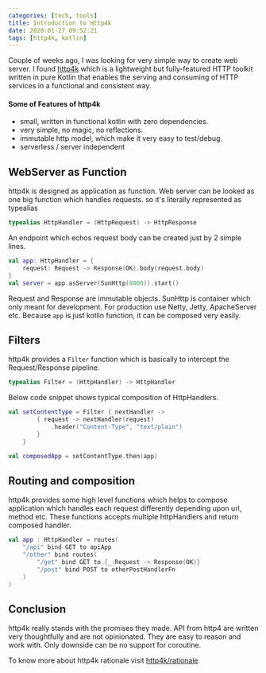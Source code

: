 ```yaml
---
categories: [tech, tools]
title: Introduction to Http4k
date: 2020-01-27 09:52:21
tags: [http4k, kotlin]
---
```


Couple of weeks ago, I was looking for very simple way to create web server.
I found [http4k] which is a lightweight but fully-featured HTTP toolkit
written in pure Kotlin that enables the serving and consuming of HTTP services
in a functional and consistent way.

#### Some of Features of http4k

- small, written in functional kotlin with zero dependencies.
- very simple, no magic, no reflections.
- immutable http model, which make it very easy to test/debug.
- serverless / server independent

## WebServer as Function

http4k is designed as application as function.
Web server can be looked as one big function which handles requests.
so it's literally represented as typealias

```kotlin
typealias HttpHandler = (HttpRequest) -> HttpResponse
```

An endpoint which echos request body can be created just by 2 simple lines.

```kotlin
val app: HttpHandler = {
    request: Request -> Response(OK).body(request.body)
}
val server = app.asServer(SunHttp(8000)).start()
```

Request and Response are immutable objects.
SunHttp is container which only meant for development.
For production use Netty, Jetty, ApacheServer etc.
Because `app` is just kotlin function, it can be composed very easily.

## Filters

http4k provides a `Filter` function which is basically
to intercept the Request/Response pipeline.

```kotlin
typealias Filter = (HttpHandler) -> HttpHandler
```

Below code snippet shows typical composition of HttpHandlers.

```kotlin
val setContentType = Filter { nextHandler ->
        { request -> nextHandler(request)
            .header("Content-Type", "text/plain")
        }
    }

val composedApp = setContentType.then(app)
```

## Routing and composition

http4k provides some high level functions which helps to compose application
which handles each request differently depending upon url, method etc.
These functions accepts multiple httpHandlers and return composed handler.

```kotlin
val app : HttpHandler = routes(
    "/api" bind GET to apiApp
    "/other" bind routes(
        "/get" bind GET to {_:Request -> Response(OK)}
        "/post" bind POST to otherPostHandlerFn
    )
)
```

## Conclusion

http4k really stands with the promises they made.
API from http4 are written very thoughtfully and are not opinionated.
They are easy to reason and work with.
Only downside can be no support for coroutine.

To know more about http4k rationale visit [http4k/rationale](https://www.http4k.org/rationale/)

[http4k]: https://www.http4k.org/
